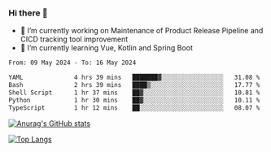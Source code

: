 ### Hi there 👋

- 🔭 I’m currently working on Maintenance of Product Release Pipeline and CICD tracking tool improvement
- 🌱 I’m currently learning Vue, Kotlin and Spring Boot

<!--START_SECTION:waka-->

```txt
From: 09 May 2024 - To: 16 May 2024

YAML              4 hrs 39 mins   ███████▓░░░░░░░░░░░░░░░░░   31.08 %
Bash              2 hrs 39 mins   ████▒░░░░░░░░░░░░░░░░░░░░   17.77 %
Shell Script      1 hr 37 mins    ██▓░░░░░░░░░░░░░░░░░░░░░░   10.81 %
Python            1 hr 30 mins    ██▓░░░░░░░░░░░░░░░░░░░░░░   10.11 %
TypeScript        1 hr 12 mins    ██░░░░░░░░░░░░░░░░░░░░░░░   08.07 %
```

<!--END_SECTION:waka-->

[![Anurag's GitHub stats](https://github-readme-stats.vercel.app/api?username=yunhao981&show_icons=true&theme=solarized-dark)](https://github.com/anuraghazra/github-readme-stats)

[![Top Langs](https://github-readme-stats.vercel.app/api/top-langs/?username=yunhao981&theme=solarized-dark&layout=compact)](https://github.com/anuraghazra/github-readme-stats)

<!--
**yunhao981/yunhao981** is a ✨ _special_ ✨ repository because its `README.md` (this file) appears on your GitHub profile.

Here are some ideas to get you started:

- 🔭 I’m currently working on Maintenance of Release Pipeline and CICD tracking tool improvement
- 🌱 I’m currently learning Vue, Kotlin and Spring Boot
- 👯 I’m looking to collaborate on ...
- 🤔 I’m looking for help with ...
- 💬 Ask me about ...
- 📫 How to reach me: ...
- 😄 Pronouns: ...
- ⚡ Fun fact: ...
-->


